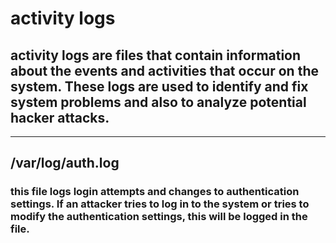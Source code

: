 # activity logs

## activity logs are files that contain information about the events and activities that occur on the system. These logs are used to identify and fix system problems and also to analyze potential hacker attacks.

---

## /var/log/auth.log

### this file logs login attempts and changes to authentication settings. If an attacker tries to log in to the system or tries to modify the authentication settings, this will be logged in the file.
